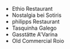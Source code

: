 - Ethio Restaurant 
- Nostalgia bei Sotiris 
- philipps Restaurant
- Tasquinha Galego
- Gasstätte A'Varina 
- Old Commercial Roio